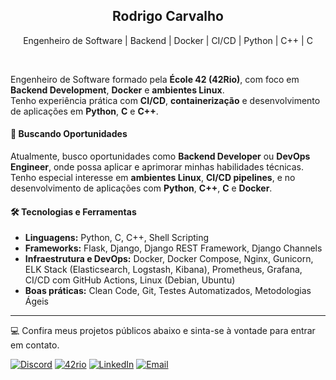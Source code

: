 <div align="center">
<h2>Rodrigo Carvalho</h2>
<p>Engenheiro de Software | Backend | Docker | CI/CD | Python | C++ | C</p>
</div>

<br>

Engenheiro de Software formado pela **École 42 (42Rio)**, com foco em **Backend Development**, **Docker** e **ambientes Linux**.  
Tenho experiência prática com **CI/CD**, **containerização** e desenvolvimento de aplicações em **Python**, **C** e **C++**.


#### 🚀 Buscando Oportunidades

Atualmente, busco oportunidades como **Backend Developer** ou **DevOps Engineer**, onde possa aplicar e aprimorar minhas habilidades técnicas.  
Tenho especial interesse em **ambientes Linux**, **CI/CD pipelines**, e no desenvolvimento de aplicações com **Python**, **C++**, **C** e **Docker**.

#### 🛠️ Tecnologias e Ferramentas

- **Linguagens:** Python, C, C++, Shell Scripting
- **Frameworks:** Flask, Django, Django REST Framework, Django Channels
- **Infraestrutura e DevOps:** Docker, Docker Compose, Nginx, Gunicorn, ELK Stack (Elasticsearch, Logstash, Kibana), Prometheus, Grafana, CI/CD com GitHub Actions, Linux (Debian, Ubuntu)
- **Boas práticas:** Clean Code, Git, Testes Automatizados, Metodologias Ágeis

---

💻 Confira meus projetos públicos abaixo e sinta-se à vontade para entrar em contato.


[![Discord](https://img.shields.io/badge/Discord-7289DA?style=for-the-badge&logo=discord&logoColor=white)](https://discord.com/users/rodrigo_carvalho)
[![42rio](https://img.shields.io/badge/42rio-000000?style=for-the-badge&logo=42&logoColor=white)](https://42.rio/)
[![LinkedIn](https://img.shields.io/badge/LinkedIn-0077B5?style=for-the-badge&logo=linkedin&logoColor=white)](https://www.linkedin.com/in/carvalhora/)
[![Email](https://img.shields.io/badge/Email-blue?style=for-the-badge&logo=gmail&logoColor=white)](mailto:rodrigoadcarvalho@gmail.com)

